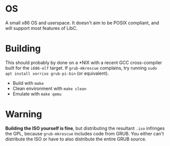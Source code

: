 # OS
A small x86 OS and userspace. It doesn't aim to be POSIX compliant, and will support most features of LibC.

# Building
This should probably by done on a *NIX with a recent GCC cross-compiler built for the `i686-elf` target.
If `grub-mkrescue` complains, try running `sudo apt install xorriso grub-pi-bin` (or equivalent).

* Build with `make`
* Clean environment with `make clean`
* Emulate with `make qemu`

# Warning
**Building the ISO yourself is fine**, but distributing the resultant `.iso` infringes the GPL, because
`grub-mkrescue` includes code from GRUB. You either can't distribute the ISO or have to also distribute the entire
GRUB source.
